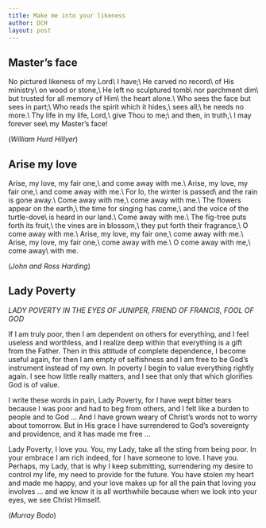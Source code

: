 ```yaml
---
title: Make me into your likeness
author: DCH
layout: post
---
```

## Master’s face

No pictured likeness of my Lord\\
I have;\\
He carved no record\\
of His ministry\\
on wood or stone,\\
He left no sculptured tomb\\
nor parchment dim\\
but trusted for all memory of Him\\
the heart alone.\\
Who sees the face but sees in part;\\
Who reads the spirit which it hides,\\
sees all;\\
he needs no more.\\
Thy life in my life, Lord,\\
give Thou to me;\\
and then, in truth,\\
I may forever see\\
my Master’s face!

(*William Hurd Hillyer*)

## Arise my love

Arise, my love, my fair one,\\
and come away with me.\\
Arise, my love, my fair one,\\
and come away with me.\\
For lo, the winter is passed\\
and the rain is gone away.\\
Come away with me,\\
come away with me.\\
The flowers appear on the earth,\\
the time for singing has come,\\
and the voice of the turtle-dove\\
is heard in our land.\\
Come away with me.\\
The fig-tree puts forth its fruit,\\
the vines are in blossom,\\
they put forth their fragrance,\\
O come away with me.\\
Arise, my love, my fair one,\\
come away with me.\\
Arise, my love, my fair one,\\
come away with me.\\
O come away with me,\\
come away\\
with me.

(*John and Ross Harding*)

## Lady Poverty

*LADY POVERTY IN THE EYES OF JUNIPER, FRIEND OF FRANCIS, FOOL OF GOD*

If I am truly poor, then I am dependent on others for everything, and I feel useless and worthless, and I realize deep within that everything is a gift from the Father. Then in this attitude of complete dependence, I become useful again, for then I am empty of selfishness and I am free to be God’s instrument instead of my own. In poverty I begin to value everything rightly again. I see how little really matters, and I see that only that which glorifies God is of value.

I write these words in pain, Lady Poverty, for I have wept bitter tears because I was poor and had to beg from others, and I felt like a burden to people and to God … And I have grown weary of Christ’s words not to worry about tomorrow. But in His grace I have surrendered to God’s sovereignty and providence, and it has made me free …

Lady Poverty, I love you. You, my Lady, take all the sting from being poor. In your embrace I am rich indeed, for I have someone to love. I have you. Perhaps, my Lady, that is why I keep submitting, surrendering my desire to control my life, my need to provide for the future. You have stolen my heart and made me happy, and your love makes up for all the pain that loving you involves … and we know it is all worthwhile because when we look into your eyes, we see Christ Himself.

(*Murray Bodo*)

